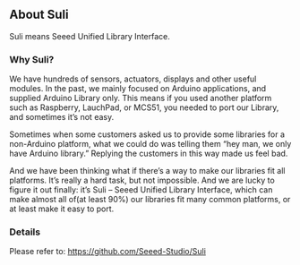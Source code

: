 About Suli
------------
Suli means Seeed Unified Library Interface.

### Why Suli?
We have hundreds of sensors, actuators, displays and other useful modules. In the past, we mainly focused on Arduino applications, and supplied Arduino Library only. This means if you used another platform such as Raspberry, LauchPad, or MCS51, you needed to port our Library, and sometimes it’s not easy.

Sometimes when some customers asked us to provide some libraries for a non-Arduino platform, what we could do was telling them “hey man, we only have Arduino library.” Replying the customers in this way made us feel bad.

And we have been thinking what if there’s a way to make our libraries fit all platforms. It’s really a hard task, but not impossible. And we are lucky to figure it out finally: it’s Suli – Seeed Unified Library Interface, which can make almost all of(at least 90%) our libraries fit many common platforms, or at least make it easy to port.

### Details
Please refer to: https://github.com/Seeed-Studio/Suli

